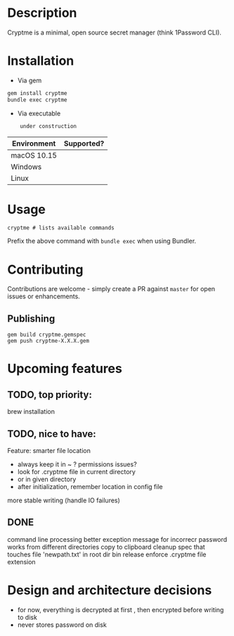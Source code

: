 Description
============

Cryptme is a minimal, open source secret manager (think 1Password CLI).


Installation
============

- Via gem
```bash
gem install cryptme
bundle exec cryptme
```
- Via executable
```bash
    under construction
```

| Environment | Supported? |
| ----------- | ----------- |
| macOS 10.15     |       |
| Windows   |        |
| Linux | |

Usage
====
    cryptme # lists available commands

Prefix the above command with `bundle exec` when using Bundler.
    
Contributing
============

Contributions are welcome - simply create a PR against `master` for open issues or enhancements.

Publishing
----------

    gem build cryptme.gemspec
    gem push cryptme-X.X.X.gem


Upcoming features
=================

TODO, top priority:
------
brew installation

TODO, nice to have:
-----
Feature: smarter file location
  - always keep it in ~ ? permissions issues?
  - look for .cryptme file in current directory
  - or in given directory
  - after initialization, remember location in config file

more stable writing (handle IO failures)

DONE
----
command line processing
better exception message for incorrecr password
works from different directories
copy to clipboard
cleanup spec that touches file 'newpath.txt' in root dir
bin release
enforce .cryptme file extension

Design and architecture decisions
====================
- for now, everything is decrypted at first , then encrypted before writing to disk
- never stores password on disk